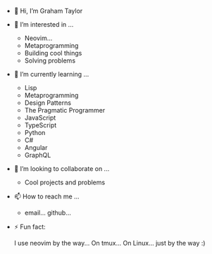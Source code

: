 - 👋 Hi, I’m Graham Taylor

- 👀 I’m interested in ...
  - Neovim... 
  - Metaprogramming
  - Building cool things
  - Solving problems
  
- 🌱 I’m currently learning ...
  - Lisp
  - Metaprogramming
  - Design Patterns
  - The Pragmatic Programmer
  - JavaScript
  - TypeScript
  - Python
  - C#
  - Angular
  - GraphQL
  
- 💞️ I’m looking to collaborate on ...
  - Cool projects and problems
  
- 📫 How to reach me ...
  - email... github...
  
- ⚡ Fun fact: 

  I use neovim by the way... On tmux... On Linux... just by the way :)

<!---
Rabb1T-762/Rabb1T-762 is a ✨ special ✨ repository because its `README.md` (this file) appears on your GitHub profile.
You can click the Preview link to take a look at your changes.
--->
